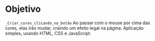 # Objetivo
`_Criar_cores_clicando_no_botão`
Ao passar com  o mouse por cima das cores, elas irão mudar, craindo um efeito legal na página.
Aplicação simples, usando HTML, CSS e JavaScript.

